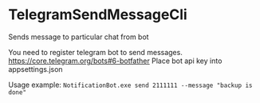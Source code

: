 # TelegramSendMessageCli
Sends message to particular chat from bot

You need to register telegram bot to send messages. https://core.telegram.org/bots#6-botfather
Place bot api key into appsettings.json

Usage example: 
   `NotificationBot.exe send 2111111 --message "backup is done"`
  
